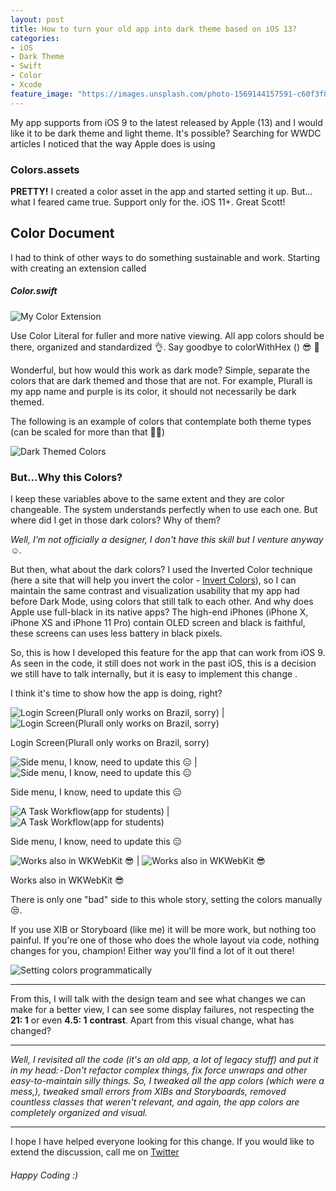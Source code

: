```yaml
---
layout: post
title: How to turn your old app into dark theme based on iOS 13?
categories:
- iOS 
- Dark Theme 
- Swift
- Color
- Xcode
feature_image: "https://images.unsplash.com/photo-1569144157591-c60f3f82f137?ixlib=rb-1.2.1&ixid=eyJhcHBfaWQiOjEyMDd9&auto=format&fit=crop&w=2850&q=80"
---
```


My app supports from iOS 9 to the latest released by Apple (13) and I would like it to be dark theme and light theme. It's possible?
Searching for WWDC articles I noticed that the way Apple does is using

### Colors.assets ### 

**PRETTY!** I created a color asset in the app and started setting it up. But… what I feared came true. Support only for the. iOS 11+. Great Scott!


## Color Document ## 
I had to think of other ways to do something sustainable and work.
Starting with creating an extension called

##### Color.swift #####

![My Color Extension](/Images/2019-11-04-how-to-turn-darkmode-ios9/My-Color-Extension.png)

Use Color Literal for fuller and more native viewing. All app colors should be there, organized and standardized 👌. Say goodbye to colorWithHex () 😎 💁

Wonderful, but how would this work as dark mode? Simple, separate the colors that are dark themed and those that are not. For example, Plurall is my app name and purple is its color, it should not necessarily be dark themed.

The following is an example of colors that contemplate both theme types (can be scaled for more than that 👨‍💻)

![Dark Themed Colors](/Images/2019-11-04-how-to-turn-darkmode-ios9/Dark-Themed-Colors.png)

### But...Why this Colors? ###

I keep these variables above to the same extent and they are color changeable. The system understands perfectly when to use each one. But where did I get in those dark colors? Why of them?

*Well, I'm not officially a designer, I don't have this skill but I venture anyway ☺️.*

But then, what about the dark colors? I used the Inverted Color technique (here a site that will help you invert the color - [Invert Colors](https://pinetools.com/invert-color)), so I can maintain the same contrast and visualization usability that my app had before Dark Mode, using colors that still talk to each other.
And why does Apple use full-black in its native apps? The high-end iPhones (iPhone X, iPhone XS and iPhone 11 Pro) contain OLED screen and black is faithful, these screens can uses less battery in black pixels.

So, this is how I developed this feature for the app that can work from iOS 9. As seen in the code, it still does not work in the past iOS, this is a decision we still have to talk internally, but it is easy to implement this change .

I think it's time to show how the app is doing, right?



![Login Screen(Plurall only works on Brazil, sorry)](/Images/2019-11-04-how-to-turn-darkmode-ios9/login-screen-light.png) | ![Login Screen(Plurall only works on Brazil, sorry)](/Images/2019-11-04-how-to-turn-darkmode-ios9/login-screen-dark.png)


Login Screen(Plurall only works on Brazil, sorry)



![Side menu, I know, need to update this 😑](/Images/2019-11-04-how-to-turn-darkmode-ios9/menu-light.png) | ![Side menu, I know, need to update this 😑](/Images/2019-11-04-how-to-turn-darkmode-ios9/menu-dark.png)



Side menu, I know, need to update this 😑



![A Task Workflow(app for students)](/Images/2019-11-04-how-to-turn-darkmode-ios9/task-light.png) | ![A Task Workflow(app for students)](/Images/2019-11-04-how-to-turn-darkmode-ios9/task-dark.png)



Side menu, I know, need to update this 😑



![Works also in WKWebKit 😎](/Images/2019-11-04-how-to-turn-darkmode-ios9/webkit-light.png) | ![Works also in WKWebKit 😎](/Images/2019-11-04-how-to-turn-darkmode-ios9/webkit-dark.png)



Works also in WKWebKit 😎



There is only one "bad" side to this whole story, setting the colors manually 😒.

If you use XIB or Storyboard (like me) it will be more work, but nothing too painful. If you're one of those who does the whole layout via code, nothing changes for you, champion! Either way you'll find a lot of it out there!

![Setting colors programmatically](/Images/2019-11-04-how-to-turn-darkmode-ios9/set-colors-programatically.png)


---

From this, I will talk with the design team and see what changes we can make for a better view, I can see some display failures, not respecting the **21: 1** or even **4.5: 1** **contrast**.
Apart from this visual change, what has changed?

---
*Well, I revisited all the code (it's an old app, a lot of legacy stuff) and put it in my head: - Don't refactor complex things, fix force unwraps and other easy-to-maintain silly things.
So, I tweaked all the app colors (which were a mess,), tweaked small errors from XIBs and Storyboards, removed countless classes that weren't relevant, and again, the app colors are completely organized and visual.*



---

I hope I have helped everyone looking for this change. 
If you would like to extend the discussion, call me on [Twitter](https://twitter.com/fabri_masiero)

###### Happy Coding :) #######
